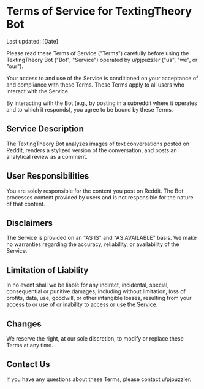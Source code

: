 # Terms of Service for TextingTheory Bot

Last updated: [Date]

Please read these Terms of Service ("Terms") carefully before using the TextingTheory Bot ("Bot", "Service") operated by u/pjpuzzler ("us", "we", or "our").

Your access to and use of the Service is conditioned on your acceptance of and compliance with these Terms. These Terms apply to all users who interact with the Service.

By interacting with the Bot (e.g., by posting in a subreddit where it operates and to which it responds), you agree to be bound by these Terms.

## Service Description

The TextingTheory Bot analyzes images of text conversations posted on Reddit, renders a stylized version of the conversation, and posts an analytical review as a comment.

## User Responsibilities

You are solely responsible for the content you post on Reddit. The Bot processes content provided by users and is not responsible for the nature of that content.

## Disclaimers

The Service is provided on an "AS IS" and "AS AVAILABLE" basis. We make no warranties regarding the accuracy, reliability, or availability of the Service.

## Limitation of Liability

In no event shall we be liable for any indirect, incidental, special, consequential or punitive damages, including without limitation, loss of profits, data, use, goodwill, or other intangible losses, resulting from your access to or use of or inability to access or use the Service.

## Changes

We reserve the right, at our sole discretion, to modify or replace these Terms at any time.

## Contact Us

If you have any questions about these Terms, please contact u/pjpuzzler.